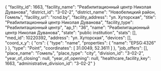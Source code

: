 {
    "facility_id": 1663,
    "facility_name": "Реабилитационный центр Николая Дуванова",
    "district_id": "3-02-2",
    "district_name": "Новобелицкий район, Гомель",
    "facility_url": "rcnd.by",
    "facility_address": "ул. Хуторская",
    "title": "Реабилитационный центр Николая Дуванова",
    "facility_type": "Реабилитационный центр",
    "ap_1": "36",
    "name": "Реабилитационный центр Николая Дуванова",
    "state": "public institution",
    "stats": [],
    "med_id": 10220392,
    "address": "ул. Хуторская",
    "devices": [],
    "coord_x_y": {
        "crs": {
            "type": "name",
            "properties": {
                "name": "EPSG:4326"
            }
        },
        "type": "Point",
        "coordinates": [
            31.0049,
            52.3611
        ]
    },
    "job_offers": [],
    "place_name": "Гомель",
    "place_type": "city",
    "division_id": "3-02-2",
    "year_of_closing": null,
    "year_of_opening": null,
    "healthcare_facility_key": 1663,
    "administrative_division_id": "3-02-2"
}